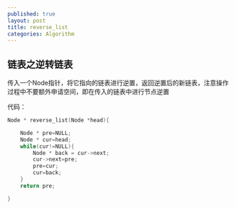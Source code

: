```yaml
---
published: true
layout: post
title: reverse_list
categories: Algorithm
---
```


## 链表之逆转链表

传入一个Node指针，将它指向的链表进行逆置，返回逆置后的新链表，注意操作过程中不要额外申请空间，即在传入的链表中进行节点逆置
  
代码：

```C
Node * reverse_list(Node *head){

	Node * pre=NULL;
	Node * cur=head;
	while(cur!=NULL){
		Node * back = cur->next;
		cur->next=pre;
		pre=cur;
		cur=back;
	}
	return pre;

}

```